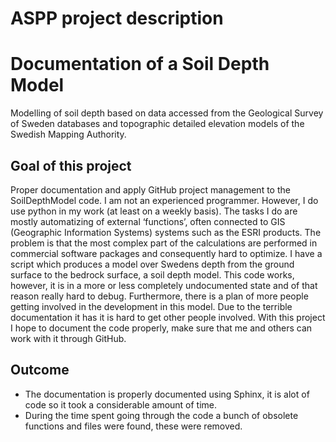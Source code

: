 # ASPP project description
# Documentation of a Soil Depth Model
Modelling of soil depth based on data accessed from the Geological Survey of Sweden databases and topographic detailed elevation models of the Swedish Mapping Authority.

## Goal of this project
Proper documentation and apply GitHub project management to the SoilDepthModel code.
I am not an experienced programmer. However, I do use python in my work (at least on a weekly basis). The tasks I do are mostly automatizing of external ‘functions’, often connected to GIS (Geographic Information Systems) systems such as the ESRI products. The problem is that the most complex part of the calculations are performed in commercial software packages and consequently hard to optimize.
I have a script which produces a model over Swedens depth from the ground surface to the bedrock surface, a soil depth model. This code works, however, it is in a more or less completely undocumented state and of that reason really hard to debug.
Furthermore, there is a plan of more people getting involved in the development in this model. Due to the terrible documentation it has it is hard to get other people involved.
With this project I hope to document the code properly, make sure that me and others can work with it through GitHub.

## Outcome
  * The documentation is properly documented using Sphinx, it is alot of code so it took a considerable amount of time.
  * During the time spent going through the code a bunch of obsolete functions and files were found, these were removed.
